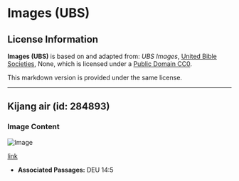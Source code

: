 # Images (UBS)

## License Information

**Images (UBS)** is based on and adapted from: _UBS Images_, [United Bible Societies](https://unitedbiblesocieties.org/), None, which is licensed under a [Public Domain CC0](https://creativecommons.org/public-domain/cc0/).

This markdown version is provided under the same license.



--------------------------------

## Kijang air (id: 284893)

### Image Content

![Image](https://cdn.aquifer.bible/aquifer-content/resources/Media/WEB-0901_waterbuck.jpg)

[link](https://cdn.aquifer.bible/aquifer-content/resources/Media/WEB-0901_waterbuck.jpg)

* **Associated Passages:** DEU 14:5

